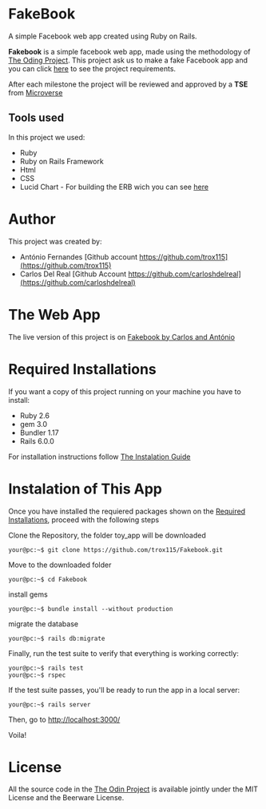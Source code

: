 # FakeBook 

A simple Facebook web app created using Ruby on Rails.

**Fakebook** is a simple facebook web app, made using the methodology of [The Oding Project](https://www.theodinproject.com). This project ask us to make a fake Facebook app and you can click [here](https://www.theodinproject.com/courses/ruby-on-rails/lessons/final-project) to see the project requirements.

After each milestone the project will be reviewed and approved by a **TSE** from [Microverse](https://microverse.org)

## Tools used

In this project we used:
* Ruby
* Ruby on Rails Framework
* Html
* CSS
* Lucid Chart - For building the ERB wich you can see [here](https://www.lucidchart.com/documents/edit/16a6d1e7-9690-41af-a0f4-4a94eacabbdc/0_0?shared=true)

# Author

This project was created by:

* António Fernandes [Github account https://github.com/trox115](https://github.com/trox115)
* Carlos Del Real [Github Account https://github.com/carloshdelreal](https://github.com/carloshdelreal)


# The Web App

The live version of this project is on [Fakebook by Carlos and António]()

# Required Installations

If you want a copy of this project running on your machine you have to install:

* Ruby 2.6
* gem 3.0
* Bundler 1.17
* Rails 6.0.0

For installation instructions follow [The Instalation Guide](https://www.tutorialspoint.com/ruby-on-rails/rails-installation)


# Instalation of This App

Once you have installed the requiered packages shown on the [Required Installations](https://github.com/trox115/Fakebook#required-installations), proceed with the following steps

Clone the Repository, the folder toy_app will be downloaded

```Shell
your@pc:~$ git clone https://github.com/trox115/Fakebook.git
```

Move to the downloaded folder

```Shell
your@pc:~$ cd Fakebook
```

install gems

```Shell
your@pc:~$ bundle install --without production
```

migrate the database

```Shell
your@pc:~$ rails db:migrate
```
Finally, run the test suite to verify that everything is working correctly:

```
your@pc:~$ rails test
your@pc:~$ rspec
```
If the test suite passes, you'll be ready to run the app in a local server:

```Shell
your@pc:~$ rails server

```

Then, go to [http://localhost:3000/](http://localhost:3000/)

Voila!

# License

All the source code in the [The Odin Project](https://www.theodinproject.com/courses/ruby-on-rails/lessons/forms) is available jointly under the MIT License and the Beerware License.

